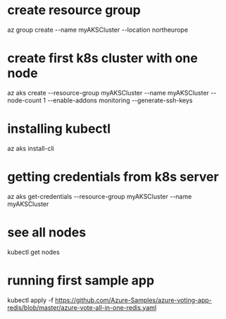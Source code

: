 

# create resource group 
az group create --name myAKSCluster --location northeurope

# create first k8s cluster  with one node
az aks create --resource-group myAKSCluster --name myAKSCluster --node-count 1 --enable-addons monitoring --generate-ssh-keys

# installing kubectl 
az aks install-cli

# getting credentials from k8s server
az aks get-credentials --resource-group myAKSCluster --name myAKSCluster

# see all nodes  
kubectl get nodes

# running  first sample app
kubectl apply -f https://github.com/Azure-Samples/azure-voting-app-redis/blob/master/azure-vote-all-in-one-redis.yaml

